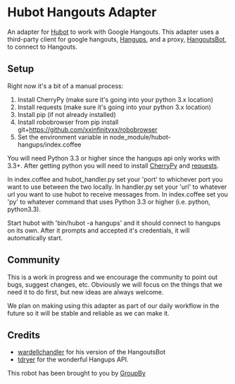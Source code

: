 # Hubot Hangouts Adapter

An adapter for [Hubot](https://github.com/github/hubot) to work with Google Hangouts. This adapter uses a third-party client for google hangouts, [Hangups](https://github.com/tdryer/hangups), and a proxy, [HangoutsBot](https://github.com/wardellchandler/HangoutsBot), to connect to Hangouts.

## Setup

Right now it's a bit of a manual process:

1. Install CherryPy (make sure it's going into your python 3.x location)
2. Install requests (make sure it's going into your python 3.x location)
3. Install pip (if not already installed)
4. Install robobrowser from pip install git+https://github.com/xxinfinityxx/robobrowser
3. Set the environment variable in node_module/hubot-hangups/index.coffee

You will need Python 3.3 or higher since the hangups api only works with 3.3+.
After getting python you will need to install [CherryPy](http://cherrypy.readthedocs.org/en/latest/install.html) and [requests](http://docs.python-requests.org/en/latest/user/install/#install).

In index.coffee and hubot_handler.py set your 'port' to whichever port you want to use between the two locally.
In handler.py set your 'url' to whatever url you want to use hubot to receive messages from.
In index.coffee set you 'py' to whatever command that uses Python 3.3 or higher (i.e. python, python3.3).

Start hubot with 'bin/hubot -a hangups' and it should connect to hangups on its own.
After it prompts and accepted it's credentials, it will automatically start.

## Community

This is a work in progress and we encourage the community to point out bugs, suggest changes, etc. Obviously we will focus on the things that we need it to do first, but new ideas are always welcome.

We plan on making using this adapter as part of our daily workflow in the future so it will be stable and reliable as we can make it.

## Credits

- [wardellchandler](https://github.com/wardellchandler/HangoutsBot) for his version of the HangoutsBot
- [tdryer](https://github.com/tdryer/hangups) for the wonderful Hangups API.  



This robot has been brought to you by [GroupBy](http://www.groupbyinc.com)
